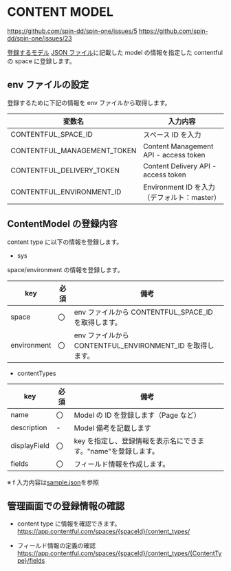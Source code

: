 # CONTENT MODEL

<https://github.com/spin-dd/spin-one/issues/5>
<https://github.com/spin-dd/spin-one/issues/23>

[登録するモデル](./JsonFiles.md)
[JSON ファイル](./sample.json)に記載した model の情報を指定した contentful の space に登録します。

## env ファイルの設定

登録するために下記の情報を env ファイルから取得します。

| 変数名                      | 入力内容                                    |
| --------------------------- | ------------------------------------------- |
| CONTENTFUL_SPACE_ID         | スペース ID を入力                          |
| CONTENTFUL_MANAGEMENT_TOKEN | Content Management API - access token       |
| CONTENTFUL_DELIVERY_TOKEN   | Content Delivery API - access token         |
| CONTENTFUL_ENVIRONMENT_ID   | Environment ID を入力（デフォルト：master） |

## ContentModel の登録内容

content type に以下の情報を登録します。

- sys

space/environment の情報を登録します。

| key         | 必須 | 備考                                                      |
| ----------- | ---- | --------------------------------------------------------- |
| space       | 〇   | env ファイルから CONTENTFUL_SPACE_ID を取得します。       |
| environment | 〇   | env ファイルから CONTENTFUL_ENVIRONMENT_ID を取得します。 |

- contentTypes

| key          | 必須 | 備考                                                           |
| ------------ | ---- | -------------------------------------------------------------- |
| name         | 〇   | Model の ID を登録します（Page など）                          |
| description  | -    | Model 備考を記載します                                         |
| displayField | 〇   | key を指定し、登録情報を表示名にできます。"name"を登録します。 |
| fields       | 〇   | フィールド情報を作成します。                                   |

※ f 入力内容は[sample.json](./sample.json)を参照

## 管理画面での登録情報の確認

- content type に情報を確認できます。
  <https://app.contentful.com/spaces/{spaceId}/content_types/>

- フィールド情報の定義の確認
  <https://app.contentful.com/spaces/{spaceId}/content_types/{ContentType}/fields>
